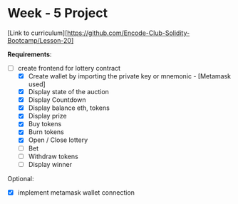 # Week - 5 Project

[Link to curriculum][https://github.com/Encode-Club-Solidity-Bootcamp/Lesson-20]

**Requirements**:

- [ ] create frontend for lottery contract
  - [x] Create wallet by importing the private key or mnemonic - [Metamask used]
  - [x] Display state of the auction
  - [x] Display Countdown
  - [x] Display balance eth, tokens
  - [x] Display prize
  - [x] Buy tokens
  - [x] Burn tokens
  - [x] Open / Close lottery
  - [ ] Bet
  - [ ] Withdraw tokens
  - [ ] Display winner

Optional:

- [x] implement metamask wallet connection
